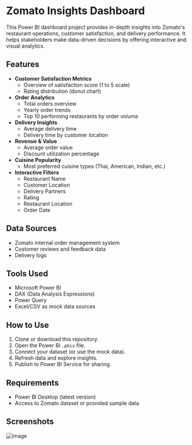 

# Zomato Insights Dashboard
This Power BI dashboard project provides in-depth insights into Zomato's restaurant operations, customer satisfaction, and delivery performance. It helps stakeholders make data-driven decisions by offering interactive and visual analytics.
## Features
- **Customer Satisfaction Metrics**
  - Overview of satisfaction score (1 to 5 scale)
  - Rating distribution (donut chart)
- **Order Analytics**
  - Total orders overview
  - Yearly order trends
  - Top 10 performing restaurants by order volume
- **Delivery Insights**
  - Average delivery time
  - Delivery time by customer location
- **Revenue & Value**
  - Average order value
  - Discount utilization percentage
- **Cuisine Popularity**
  - Most preferred cuisine types (Thai, American, Indian, etc.)
- **Interactive Filters**
  - Restaurant Name
  - Customer Location
  - Delivery Partners
  - Rating
  - Restaurant Location
  - Order Date
## Data Sources
- Zomato internal order management system
- Customer reviews and feedback data
- Delivery logs
## Tools Used
- Microsoft Power BI
- DAX (Data Analysis Expressions)
- Power Query
- Excel/CSV as mock data sources
## How to Use
1. Clone or download this repository.
2. Open the Power BI `.pbix` file.
3. Connect your dataset (or use the mock data).
4. Refresh data and explore insights.
5. Publish to Power BI Service for sharing.
## Requirements
- Power BI Desktop (latest version)
- Access to Zomato dataset or provided sample data
## Screenshots
![image](https://github.com/user-attachments/assets/fa4ee19b-70ed-468a-a8cf-535d04997443)
